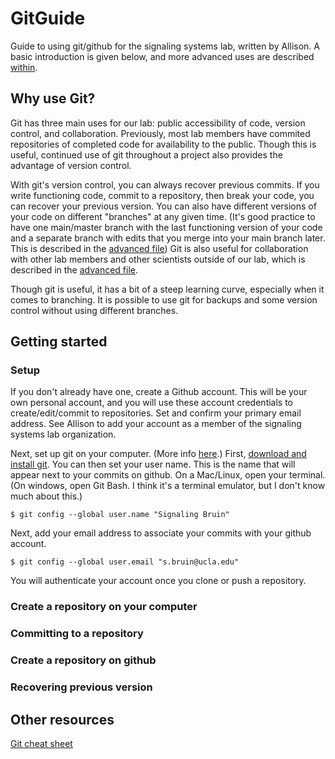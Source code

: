 # GitGuide
Guide to using git/github for the signaling systems lab, written by Allison. A basic introduction is given below, and more advanced uses are described [within](./Advanced.md).

## Why use Git?
Git has three main uses for our lab: public accessibility of code, version control, and collaboration. Previously, most lab members have commited repositories of completed code for availability to the public. Though this is useful, continued use of git throughout a project also provides the advantage of version control.

With git's version control, you can always recover previous commits. If you write functioning code, commit to a repository, then break your code, you can recover your previous version. You can also have different versions of your code on different "branches" at any given time. (It's good practice to have one main/master branch with the last functioning version of your code and a separate branch with edits that you merge into your main branch later. This is described in the [advanced file](./Advanced.md)) Git is also useful for collaboration with other lab members and other scientists outside of our lab, which is described in the [advanced file](./Advanced.md).

Though git is useful, it has a bit of a steep learning curve, especially when it comes to branching. It is possible to use git for backups and some version control without using different branches.

## Getting started
### Setup
If you don't already have one, create a Github account. This will be your own personal account, and you will use these account credentials to create/edit/commit to repositories. Set and confirm your primary email address. See Allison to add your account as a member of the signaling systems lab organization.

Next, set up git on your computer. (More info [here](https://docs.github.com/en/get-started/quickstart/set-up-git).) First, [download and install git](https://git-scm.com/downloads). You can then set your user name. This is the name that will appear next to your commits on github. On a Mac/Linux, open your terminal. (On windows, open Git Bash. I think it's a terminal emulator, but I don't know much about this.)
```
$ git config --global user.name "Signaling Bruin"
```

Next, add your email address to associate your commits with your github account.

```
$ git config --global user.email "s.bruin@ucla.edu"
```

You will authenticate your account once you clone or push a repository.

### Create a repository on your computer

### Committing to a repository

### Create a repository on github

### Recovering previous version

## Other resources
[Git cheat sheet](https://training.github.com/downloads/github-git-cheat-sheet.pdfhttps://training.github.com/downloads/github-git-cheat-sheet.pdf)
